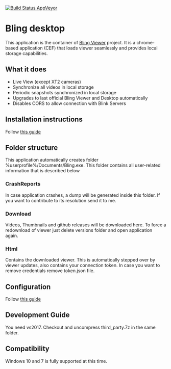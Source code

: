 [![Build Status AppVeyor](https://ci.appveyor.com/api/projects/status/github/lurume84/bling-desktop?svg=true)](https://ci.appveyor.com/project/lurume84/bling-desktop)

# Bling desktop
This application is the container of [Bling Viewer](https://github.com/lurume84/bling-viewer) project. It is a chrome-based application (CEF) that loads viewer seamlessly and provides local storage capabilities.

## What it does

* Live View (except XT2 cameras)
* Synchronize all videos in local storage
* Periodic snapshots synchronized in local storage
* Upgrades to last official Bling Viewer and Desktop automatically
* Disables CORS to allow connection with Blink Servers

## Installation instructions
Follow [this guide](INSTALLATION.md)

## Folder structure
This application automatically creates folder %userprofile%/Documents/Bling.exe. This folder contains all user-related information that is described below

### CrashReports
In case application crashes, a dump will be generated inside this folder. If you want to contribute to its resolution send it to me.

### Download
Videos, Thumbnails and github releases will be downloaded here. To force a redownload of viewer just delete versions folder and open application again.

### Html
Contains the downloaded viewer. This is automatically stepped over by viewer updates, also contains your connection token. In case you want to remove credentials remove token.json file.

## Configuration
Follow [this guide](CONFIGURATION.md)

## Development Guide
You need vs2017. Checkout and uncompress third_party.7z in the same folder.

## Compatibility
Windows 10 and 7 is fully supported at this time.
